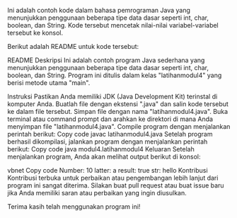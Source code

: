 Ini adalah contoh kode dalam bahasa pemrograman Java yang menunjukkan penggunaan beberapa tipe data dasar seperti int, char, boolean, dan String. Kode tersebut mencetak nilai-nilai variabel-variabel tersebut ke konsol.

Berikut adalah README untuk kode tersebut:

README
Deskripsi
Ini adalah contoh program Java sederhana yang menunjukkan penggunaan beberapa tipe data dasar seperti int, char, boolean, dan String. Program ini ditulis dalam kelas "latihanmodul4" yang berisi metode utama "main".

Instruksi
Pastikan Anda memiliki JDK (Java Development Kit) terinstal di komputer Anda.
Buatlah file dengan ekstensi ".java" dan salin kode tersebut ke dalam file tersebut.
Simpan file dengan nama "latihanmodul4.java".
Buka terminal atau command prompt dan arahkan ke direktori di mana Anda menyimpan file "latihanmodul4.java".
Compile program dengan menjalankan perintah berikut:
Copy code
javac latihanmodul4.java
Setelah program berhasil dikompilasi, jalankan program dengan menjalankan perintah berikut:
Copy code
java modul4.latihanmodul4
Keluaran
Setelah menjalankan program, Anda akan melihat output berikut di konsol:

vbnet
Copy code
Number: 10
latter: a
result: true
str: hello
Kontribusi
Kontribusi terbuka untuk perbaikan atau pengembangan lebih lanjut dari program ini sangat diterima. Silakan buat pull request atau buat issue baru jika Anda memiliki saran atau perbaikan yang ingin diusulkan.

Terima kasih telah menggunakan program ini!
